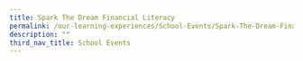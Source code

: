 ```yaml
---
title: Spark The Dream Financial Literacy
permalink: /our-learning-experiences/School-Events/Spark-The-Dream-Financial-Literacy/
description: ""
third_nav_title: School Events
---
```

